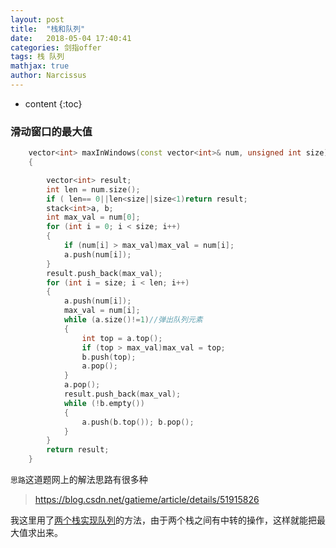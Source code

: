 ```yaml
---
layout: post
title:  "栈和队列"
date:   2018-05-04 17:40:41
categories: 剑指offer
tags: 栈 队列
mathjax: true
author: Narcissus
---
```


* content
{:toc}

### 滑动窗口的最大值
```c++
	vector<int> maxInWindows(const vector<int>& num, unsigned int size)
	{

		vector<int> result;
		int len = num.size();
		if ( len== 0||len<size||size<1)return result;
		stack<int>a, b;
		int max_val = num[0];
		for (int i = 0; i < size; i++)
		{
			if (num[i] > max_val)max_val = num[i];
			a.push(num[i]);
		}
		result.push_back(max_val);
		for (int i = size; i < len; i++)
		{
			a.push(num[i]);
			max_val = num[i];
			while (a.size()!=1)//弹出队列元素
			{
				int top = a.top();
				if (top > max_val)max_val = top;
				b.push(top);
				a.pop();
			}
			a.pop();
			result.push_back(max_val);
			while (!b.empty())
			{
				a.push(b.top()); b.pop();
			}
		}
		return result;
	}
```

`思路`这道题网上的解法思路有很多种

> https://blog.csdn.net/gatieme/article/details/51915826

我这里用了[两个栈实现队列](https://www.jianshu.com/p/95e4e819761b)的方法，由于两个栈之间有中转的操作，这样就能把最大值求出来。

